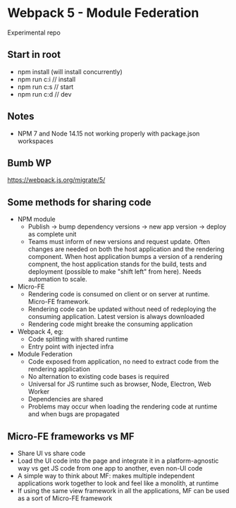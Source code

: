 
# Webpack 5 - Module Federation

Experimental repo


## Start in root
- npm install (will install concurrently)
- npm run c:i // install
- npm run c:s // start
- npm run c:d // dev


## Notes
- NPM 7 and Node 14.15 not working properly with package.json workspaces

## Bumb WP
https://webpack.js.org/migrate/5/


## Some methods for sharing code
- NPM module
  - Publish -> bump dependency versions -> new app version -> deploy as complete unit
  - Teams must inform of new versions and request update. Often changes are needed on both the host application and the rendering component. When host application bumps a version of a rendering compnent, the host application stands for the build, tests and deployment (possible to make "shift left" from here). Needs automation to scale. 
- Micro-FE
  - Rendering code is consumed on client or on server at runtime. Micro-FE framework.
  - Rendering code can be updated without need of redeploying the consuming application. Latest version is always downloaded
  - Rendering code might breake the consuming application
- Webpack 4, eg:
  - Code splitting with shared runtime
  - Entry point with injected infra
- Module Federation
  - Code exposed from application, no need to extract code from the rendering application
  - No alternation to existing code bases is required
  - Universal for JS runtime such as browser, Node, Electron, Web Worker
  - Dependencies are shared
  - Problems may occur when loading the rendering code at runtime and when bugs are propagated

## Micro-FE frameworks vs MF
- Share UI vs share code
- Load the UI code into the page and integrate it in a platform-agnostic way vs get JS code from one app to another, even non-UI code
- A simple way to think about MF: makes multiple independent applications work together to look and feel like a monolith, at runtime
- If using the same view framework in all the applications, MF can be used as a sort of Micro-FE framework
